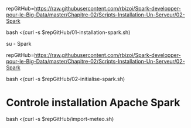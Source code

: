 repGitHub=https://raw.githubusercontent.com/rbizoi/Spark-developper-pour-le-Big-Data/master/Chapitre-02/Scripts-Installation-Un-Serveur/02-Spark

bash <(curl -s $repGitHub/01-installation-spark.sh)

su - Spark

repGitHub=https://raw.githubusercontent.com/rbizoi/Spark-developper-pour-le-Big-Data/master/Chapitre-02/Scripts-Installation-Un-Serveur/02-Spark

bash <(curl -s $repGitHub/02-initialise-spark.sh)

# Controle installation Apache Spark

bash <(curl -s $repGitHub/import-meteo.sh)
